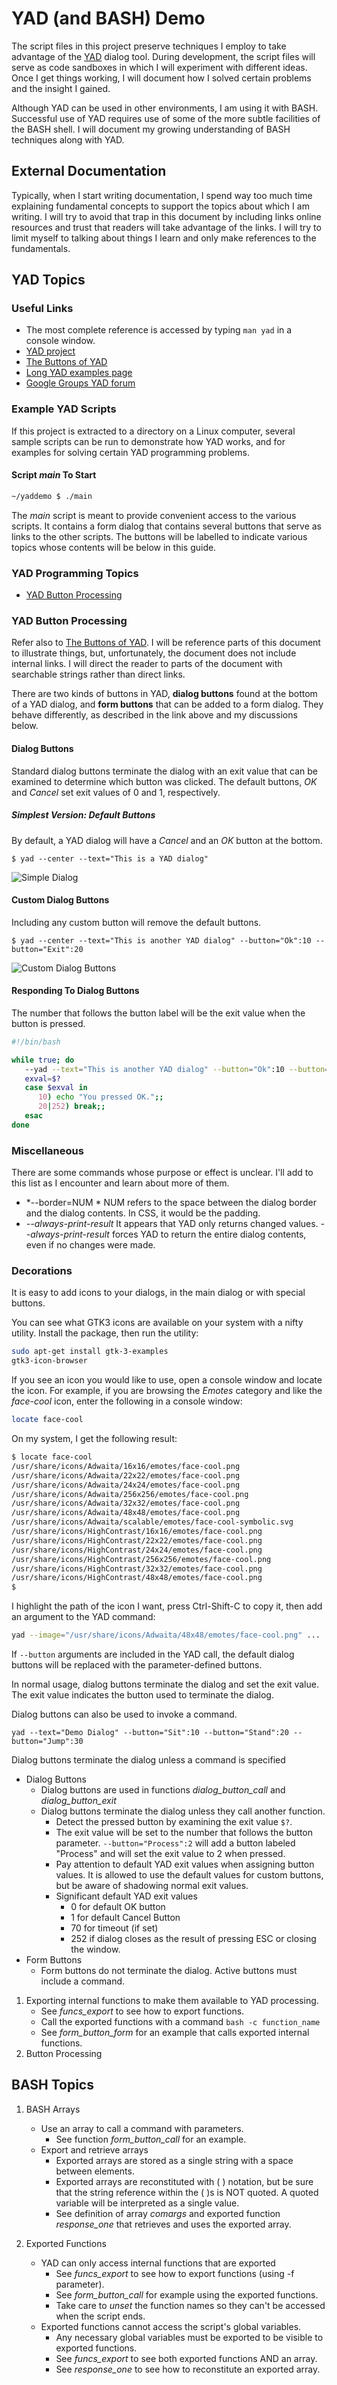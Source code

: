 # YAD (and BASH) Demo

The script files in this project preserve techniques I employ to take advantage of the
[YAD](https://sourceforge.net/projects/yad-dialog/) dialog tool.  During development,
the script files will serve as code sandboxes in which I will experiment with different
ideas.  Once I get things working, I will document how I solved certain problems and
the insight I gained.

Although YAD can be used in other environments, I am using it with BASH.  Successful
use of YAD requires use of some of the more subtle facilities of the BASH shell.  I will
document my growing understanding of BASH techniques along with YAD.

## External Documentation

Typically, when I start writing documentation, I spend way too much time explaining
fundamental concepts to support the topics about which I am writing.  I will try to
avoid that trap in this document by including links online resources and trust that
readers will take advantage of the links.  I will try to limit myself to talking about
things I learn and only make references to the fundamentals.

## YAD Topics

### Useful Links

- The most complete reference is accessed by typing `man yad` in a console window.
- [YAD project](https://sourceforge.net/projects/yad-dialog/)
- [The Buttons of YAD](http://www.thelinuxrain.com/articles/the-buttons-of-yad)
- [Long YAD examples page](http://smokey01.com/yad/)
- [Google Groups YAD forum](https://groups.google.com/forum/#!forum/yad-common)

### Example YAD Scripts

If this project is extracted to a directory on a Linux computer, several sample
scripts can be run to demonstrate how YAD works, and for examples for solving
certain YAD programming problems.

#### Script *main* To Start

~~~sh
~/yaddemo $ ./main
~~~

The *main* script is meant to provide convenient access to the various scripts.
It contains a form dialog that contains several buttons that serve as links to
the other scripts.  The buttons will be labelled to indicate various topics
whose contents will be below in this guide.

### YAD Programming Topics

- [YAD Button Processing](yadbuttons.md)

### YAD Button Processing

Refer also to [The Buttons of YAD](http://www.thelinuxrain.com/articles/the-buttons-of-yad).
I will be reference parts of this document to illustrate things, but, unfortunately,
the document does not include internal links.  I will direct the reader to parts of the
document with searchable strings rather than direct links.

There are two kinds of buttons in YAD, **dialog buttons** found at the bottom of a
YAD dialog, and **form buttons** that can be added to a form dialog.  They behave
differently, as described in the link above and my discussions below.

#### Dialog Buttons

Standard dialog buttons terminate the dialog with an exit value that can be examined to
determine which button was clicked.  The default buttons, *OK* and *Cancel*  set exit
values of 0 and 1, respectively.

##### Simplest Version: Default Buttons

By default, a YAD dialog will have a *Cancel* and an *OK* button at the bottom.

`$ yad --center --text="This is a YAD dialog"`

![Simple Dialog](simple1.png)

#### Custom Dialog Buttons

Including any custom button will remove the default buttons.

`$ yad --center --text="This is another YAD dialog" --button="Ok":10 --button="Exit":20`

![Custom Dialog Buttons](simple2.png)

#### Responding To Dialog Buttons

The number that follows the button label will be the exit value when the button
is pressed.

~~~sh
#!/bin/bash

while true; do
   --yad --text="This is another YAD dialog" --button="Ok":10 --button="Exit":20
   exval=$?
   case $exval in
      10) echo "You pressed OK.";;
      20|252) break;;
   esac
done
~~~

### Miscellaneous

There are some commands whose purpose or effect is unclear.  I'll add to this list as I
encounter and learn about more of them.

- *--border=NUM * NUM refers to the space between the dialog border and the dialog
  contents.  In CSS, it would be the padding.
- *--always-print-result* It appears that YAD only returns changed values.  *--always-print-result*
  forces YAD to return the entire dialog contents, even if no changes were made.

### Decorations

It is easy to add icons to your dialogs, in the main dialog or with special buttons.

You can see what GTK3 icons are available on your system with a nifty utility.  Install
the package, then run the utility:

~~~sh
sudo apt-get install gtk-3-examples
gtk3-icon-browser
~~~

If you see an icon you would like to use, open a console window and locate the icon.
For example, if you are browsing the *Emotes* category and like the *face-cool* icon,
enter the following in a console window:

~~~sh
locate face-cool
~~~

On my system, I get the following result:

~~~sh
$ locate face-cool
/usr/share/icons/Adwaita/16x16/emotes/face-cool.png
/usr/share/icons/Adwaita/22x22/emotes/face-cool.png
/usr/share/icons/Adwaita/24x24/emotes/face-cool.png
/usr/share/icons/Adwaita/256x256/emotes/face-cool.png
/usr/share/icons/Adwaita/32x32/emotes/face-cool.png
/usr/share/icons/Adwaita/48x48/emotes/face-cool.png
/usr/share/icons/Adwaita/scalable/emotes/face-cool-symbolic.svg
/usr/share/icons/HighContrast/16x16/emotes/face-cool.png
/usr/share/icons/HighContrast/22x22/emotes/face-cool.png
/usr/share/icons/HighContrast/24x24/emotes/face-cool.png
/usr/share/icons/HighContrast/256x256/emotes/face-cool.png
/usr/share/icons/HighContrast/32x32/emotes/face-cool.png
/usr/share/icons/HighContrast/48x48/emotes/face-cool.png
$
~~~

I highlight the path of the icon I want, press Ctrl-Shift-C to copy it,
then add an argument to the YAD command:

~~~sh
yad --image="/usr/share/icons/Adwaita/48x48/emotes/face-cool.png" ...
~~~








If `--button` arguments are included in the YAD call, the default dialog buttons will
be replaced with the parameter-defined buttons.

In normal usage, dialog buttons terminate the dialog and set the exit value.  The exit
value indicates the button used to terminate the dialog.

Dialog buttons can also be used to invoke a command.  

`yad --text="Demo Dialog" --button="Sit":10 --button="Stand":20 --button="Jump":30`

Dialog buttons terminate the dialog unless a command is specified


   - Dialog Buttons
     - Dialog buttons are used in functions *dialog_button_call* and *dialog_button_exit*
     - Dialog buttons terminate the dialog unless they call another function.
       - Detect the pressed button by examining the exit value `$?`.
       - The exit value will be set to the number that follows the button parameter.
         `--button="Process":2` will add a button labeled "Process" and will set the
         exit value to 2 when pressed.
       - Pay attention to default YAD exit values when assigning button values.  It is allowed
         to use the default values for custom buttons, but be aware of shadowing normal
         exit values.
       - Significant default YAD exit values
         - 0 for default OK button
         - 1 for default Cancel Button
         - 70 for timeout (if set)
         - 252 if dialog closes as the result of pressing ESC or closing the window.
   - Form Buttons
     - Form buttons do not terminate the dialog.  Active buttons must include a command.

1. Exporting internal functions to make them available to YAD processing.
   - See *funcs_export* to see how to export functions.
   - Call the exported functions with a command `bash -c function_name`
   - See *form_button_form* for an example that calls exported internal functions.
2. Button Processing


## BASH Topics

1. BASH Arrays
   - Use an array to call a command with parameters.
     - See function *form_button_call* for an example.
   - Export and retrieve arrays
     - Exported arrays are stored as a single string with a space between elements.
     - Exported arrays are reconstituted with ( ) notation, but be sure that the
       string reference within the ( )s is NOT quoted.  A quoted variable will be
       interpreted as a single value.
     - See definition of array *comargs* and exported function *response_one*
       that retrieves and uses the exported array.

2. Exported Functions
   - YAD can only access internal functions that are exported
     - See *funcs_export* to see how to export functions (using -f parameter).
     - See *form_button_call* for example using the exported functions.
     - Take care to *unset* the function names so they can't be accessed
       when the script ends.
   - Exported functions cannot access the script's global variables.
     - Any necessary global variables must be exported to be visible to exported functions.
     - See *funcs_export* to see both exported functions AND an array.
     - See *response_one* to see how to reconstitute an exported array.
